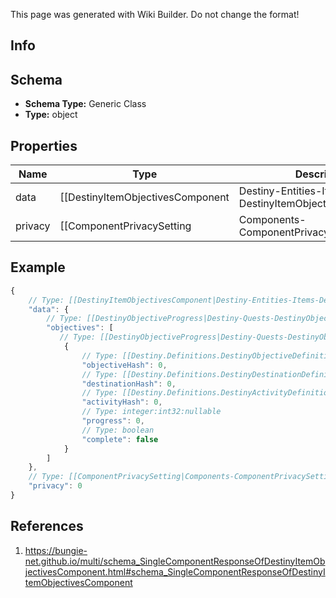 <span class="wiki-builder">This page was generated with Wiki Builder. Do not change the format!</span>

## Info

## Schema
* **Schema Type:** Generic Class
* **Type:** object

## Properties
Name | Type | Description
---- | ---- | -----------
data | [[DestinyItemObjectivesComponent|Destiny-Entities-Items-DestinyItemObjectivesComponent]] | 
privacy | [[ComponentPrivacySetting|Components-ComponentPrivacySetting]]:Enum | 

## Example
```javascript
{
    // Type: [[DestinyItemObjectivesComponent|Destiny-Entities-Items-DestinyItemObjectivesComponent]]
    "data": {
        // Type: [[DestinyObjectiveProgress|Destiny-Quests-DestinyObjectiveProgress]][]
        "objectives": [
           // Type: [[DestinyObjectiveProgress|Destiny-Quests-DestinyObjectiveProgress]]
            {
                // Type: [[Destiny.Definitions.DestinyObjectiveDefinition|Destiny-Definitions-DestinyObjectiveDefinition]]:integer:uint32
                "objectiveHash": 0,
                // Type: [[Destiny.Definitions.DestinyDestinationDefinition|Destiny-Definitions-DestinyDestinationDefinition]]:integer:uint32:nullable
                "destinationHash": 0,
                // Type: [[Destiny.Definitions.DestinyActivityDefinition|Destiny-Definitions-DestinyActivityDefinition]]:integer:uint32:nullable
                "activityHash": 0,
                // Type: integer:int32:nullable
                "progress": 0,
                // Type: boolean
                "complete": false
            }
        ]
    },
    // Type: [[ComponentPrivacySetting|Components-ComponentPrivacySetting]]:Enum
    "privacy": 0
}

```

## References
1. https://bungie-net.github.io/multi/schema_SingleComponentResponseOfDestinyItemObjectivesComponent.html#schema_SingleComponentResponseOfDestinyItemObjectivesComponent
